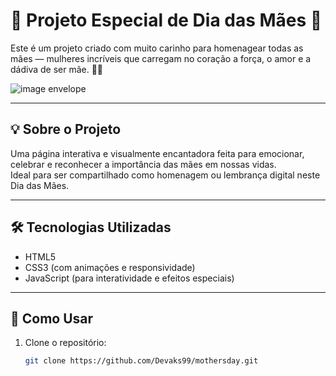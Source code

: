 # 🌷 Projeto Especial de Dia das Mães 💖

Este é um projeto criado com muito carinho para homenagear todas as mães — mulheres incríveis que carregam no coração a força, o amor e a dádiva de ser mãe. 🌸✨


![image envelope](https://github.com/user-attachments/assets/0be05555-fec7-4ea4-bf1f-b9a341a2c60d)


---

## 💡 Sobre o Projeto

Uma página interativa e visualmente encantadora feita para emocionar, celebrar e reconhecer a importância das mães em nossas vidas.  
Ideal para ser compartilhado como homenagem ou lembrança digital neste Dia das Mães.

---

## 🛠️ Tecnologias Utilizadas

- HTML5  
- CSS3 (com animações e responsividade)  
- JavaScript (para interatividade e efeitos especiais)

---

## 🚀 Como Usar

1. Clone o repositório:
   ```bash
   git clone https://github.com/Devaks99/mothersday.git

